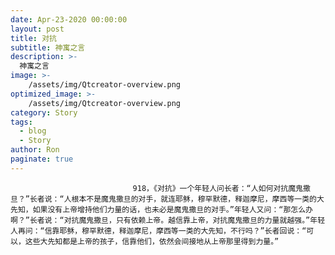 ```yaml
---
date: Apr-23-2020 00:00:00
layout: post
title: 对抗
subtitle: 神寓之言
description: >-
  神寓之言
image: >-
    /assets/img/Qtcreator-overview.png
optimized_image: >-
    /assets/img/Qtcreator-overview.png
category: Story
tags:
  - blog
  - Story
author: Ron
paginate: true
---
```


							　　918，《对抗》一个年轻人问长者：“人如何对抗魔鬼撒旦？”长者说：“人根本不是魔鬼撒旦的对手，就连耶稣，穆罕默德，释迦摩尼，摩西等一类的大先知，如果没有上帝增持他们力量的话，也未必是魔鬼撒旦的对手。”年轻人又问：“那怎么办啊？”长者说：“对抗魔鬼撒旦，只有依赖上帝。越信靠上帝，对抗魔鬼撒旦的力量就越强。”年轻人再问：“信靠耶稣，穆罕默德，释迦摩尼，摩西等一类的大先知，不行吗？”长者回说：“可以，这些大先知都是上帝的孩子，信靠他们，依然会间接地从上帝那里得到力量。”
